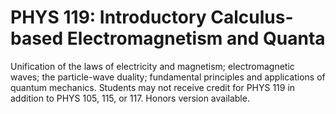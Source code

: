 # PHYS 119: Introductory Calculus-based Electromagnetism and Quanta

Unification of the laws of electricity and magnetism; electromagnetic waves; the particle-wave duality; fundamental principles and applications of quantum mechanics. Students may not receive credit for PHYS 119 in addition to PHYS 105, 115, or 117. Honors version available.